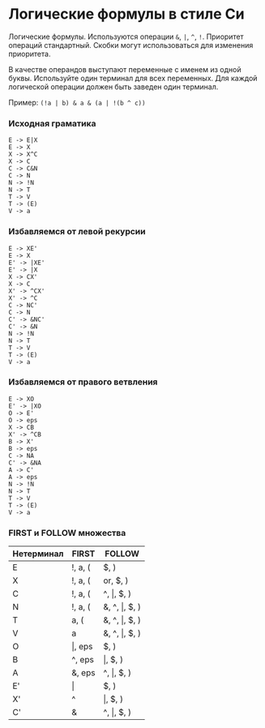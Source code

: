 # Логические формулы в стиле Си

Логические формулы. Используются операции `&`, `|`, `^`, `!`. Приоритет
операций стандартный. Скобки могут использоваться для изменения
приоритета.

В качестве операндов выступают переменные с именем из одной буквы.
Используйте один терминал для всех переменных. Для каждой логической
операции должен быть заведен один терминал.

Пример: `(!a | b) & a & (a | !(b ^ c))`

### Исходная граматика
    E -> E|X
    E -> X
    X -> X^C
    X -> C
    C -> C&N
    C -> N
    N -> !N
    N -> T
    T -> V
    T -> (E)
    V -> a

### Избавляемся от левой рекурсии
    E -> XE'
    E -> X
    E' -> |XE'
    E' -> |X
    X -> CX'
    X -> C
    X' -> ^CX'
    X' -> ^C
    C -> NC'
    C -> N
    C' -> &NC'
    C' -> &N
    N -> !N
    N -> T
    T -> V
    T -> (E)
    V -> a

### Избавляемся от правого ветвления
    E -> XO
    E' -> |XO
    O -> E'
    O -> eps
    X -> CB
    X' -> ^CB
    B -> X'
    B -> eps
    C -> NA
    C' -> &NA
    A -> C'
    A -> eps
    N -> !N
    N -> T
    T -> V
    T -> (E)
    V -> a

### FIRST и FOLLOW множества
Нетерминал | FIRST | FOLLOW
--- | --- | ---
E | !, a, ( | $, )
X | !, a, ( | or, $, )
C | !, a, ( | ^, &#124;, $, )
N | !, a, ( | &, ^, &#124;, $, )
T | a, ( | &, ^, &#124;, $, )
V | a | &, ^, &#124;, $, )
O | &#124;, eps | $, )
B | ^, eps | &#124;, $, )
A | &, eps | ^, &#124;, $, )
E' | &#124; | $, )
X' | ^ | &#124;, $, )
C' | & | ^, &#124;, $, )

